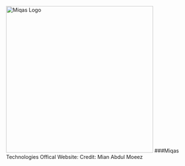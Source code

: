 <img width="400" height="400" alt="Miqas Logo" src="https://github.com/user-attachments/assets/62973f4f-065f-4272-9797-05c017d37e58" />
###Miqas Technologies Offical Website:
Credit: Mian Abdul Moeez
